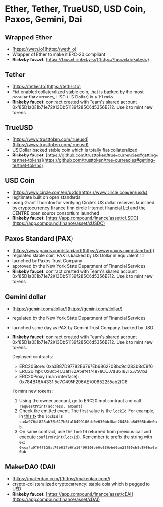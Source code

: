 # Ether, Tether, TrueUSD, USD Coin, Paxos, Gemini, Dai

## Wrapped Ether

- [https://weth.io](https://weth.io)
- Wrapper of Ether to make it ERC-20 compliant
- **Rinkeby faucet**: [https://faucet.rinkeby.io/](https://faucet.rinkeby.io)

## Tether

- [https://tether.to](https://tether.to)
- Fiat enabled collateralized stable coin, that is backed by the most popular fiat currency, USD (US Dollar) in a 1:1 ratio
- **Rinkeby faucet**: contract created with Team's shared account 0xf85D1a0E1b71e72013Db51139f285C6d5356B712.
  Use it to mint new tokens

## TrueUSD

- [https://www.trusttoken.com/trueusd](https://www.trusttoken.com/trueusd)
- US Dollar backed stable coin which is totally fiat-collateralized
- **Rinkeby faucet**: [https://github.com/trusttoken/true-currencies#getting-testnet-tokens](https://github.com/trusttoken/true-currencies#getting-testnet-tokens)

## USD Coin

- [https://www.circle.com/en/usdc](https://www.circle.com/en/usdc)
- legitimate built on open standards
- using Grant Thornton for verifying Circle’s US dollar reserves launched by cryptocurrency finance firm circle Internet financial Ltd and the CENTRE open source consortium launched
- **Rinkeby faucet**: [https://app.compound.finance/asset/cUSDC](https://app.compound.finance/asset/cUSDC)

## Paxos Standard (PAX)

- [https://www.paxos.com/standard](https://www.paxos.com/standard])
- regulated stable coin. PAX is backed by US Dollar in equivalent 1:1.
- launched by Paxos Trust Company
- approved by the New York State Department of Financial Services
- **Rinkeby faucet**: contract created with Team's shared account 0xf85D1a0E1b71e72013Db51139f285C6d5356B712.
  Use it to mint new tokens

## Gemini dollar

- [https://gemini.com/dollar/](https://gemini.com/dollar/)
- regulated by the New York State Department of Financial Services
- launched same day as PAX by Gemini Trust Company. backed by USD
- **Rinkeby faucet**: contract created with Team's shared account 0xf85D1a0E1b71e72013Db51139f285C6d5356B712. Use it to mint new tokens.

  Deployed contracts:

  - ERC20Store: 0xa0B87D97782E6767Eb6862208bc9c1283b8d79f6
  - ERC20Impl: 0x8d54C3af182A5ef4f74e7eCC07aB6182153797bB
  - ERC20Proxy (main interface): 0x784B46A4331f5c7C495F296AE700652265ab2fC6

  To mint new tokens:

  1. Using the owner account, go to ERC20Impl contract and call `requestPrint(address, amount)`
  1. Check the emitted event. The first value is the `lockId`. For example, in [this tx](https://rinkeby.etherscan.io/tx/0x90cfb5af969f017d6b4e11af9193919dd2e4a0ee093c50b2a1a9f8aa97f637ff#eventlog) the `lockId` is `ca4a9764f828ab76b617b6fa16499106bb0e630bbd0ae28480cb8d505ba6e0ab`.
  1. On same contract, use the `lockId` returned from previous call and execute `confirmPrint(lockId)`. Remember to prefix the string with `0x`: `0xca4a9764f828ab76b617b6fa16499106bb0e630bbd0ae28480cb8d505ba6e0ab`

## MakerDAO (DAI)

- [https://makerdao.com/](https://makerdao.com/)
- crypto-collateralized cryptocurrency: stable coin which is pegged to USD
- **Rinkeby faucet**: [https://app.compound.finance/asset/cDAI](https://app.compound.finance/asset/cDAI)
